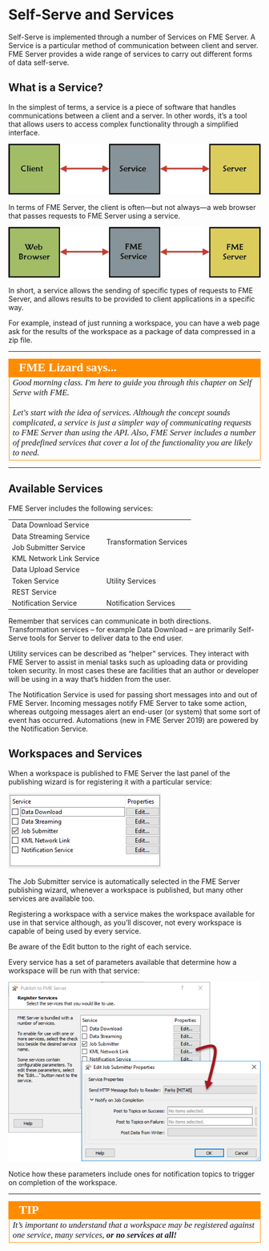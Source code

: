 # Self-Serve and Services

Self-Serve is implemented through a number of Services on FME Server. A Service is a particular method of communication between client and server. FME Server provides a wide range of services to carry out different forms of data self-serve.


## What is a Service? ##

In the simplest of terms, a service is a piece of software that handles communications between a client and a server. In other words, it’s a tool that allows users to access complex functionality through a simplified interface.

![](./Images/Img3.001.WhatIsAService.png)

In terms of FME Server, the client is often—but not always—a web browser that passes requests to FME Server using a service.

![](./Images/Img3.002.WhatIsAnFMEService.png)

In short, a service allows the sending of specific types of requests to FME Server, and allows results to be provided to client applications in a specific way.

For example, instead of just running a workspace, you can have a web page ask for the results of the workspace as a package of data compressed in a zip file.

---

<table style="border-spacing: 0px">
<tr>
<td style="vertical-align:middle;background-color:darkorange;border: 2px solid darkorange">
<i class="fa fa-quote-left fa-lg fa-pull-left fa-fw" style="color:white;padding-right: 12px;vertical-align:text-top"></i>
<span style="color:white;font-size:x-large;font-weight: bold;font-family:serif">FME Lizard says...</span>
</td>
</tr>

<tr>
<td style="border: 1px solid darkorange">
<span style="font-family:serif; font-style:italic; font-size:larger">
Good morning class. I'm here to guide you through this chapter on Self Serve with FME.
<br><br>Let's start with the idea of services. Although the concept sounds complicated, a service is just a simpler way of communicating requests to FME Server than using the API. Also, FME Server includes a number of predefined services that cover a lot of the functionality you are likely to need.
</span>
</td>
</tr>
</table>

---

## Available Services ##

FME Server includes the following services:

<table>
<tr><td>Data Download Service</td><td rowspan="4">Transformation Services</td></tr>
<tr><td>Data Streaming Service</td></tr>
<tr><td>Job Submitter Service</td></tr>
<tr><td>KML Network Link Service</td></tr>

<tr><td>Data Upload Service</td><td rowspan="4">Utility Services</td></tr>
<tr><td>Token Service</td></tr>
<tr><td>REST Service</td></tr>
<tr></tr>
<tr><td>Notification Service</td><td>Notification Services</td></tr>

</table>

Remember that services can communicate in both directions. Transformation services – for example Data Download – are primarily Self-Serve tools for Server to deliver data to the end user.

Utility services can be described as “helper” services. They interact with FME Server to assist in menial tasks such as uploading data or providing token security. In most cases these are facilities that an author or developer will be using in a way that’s hidden from the user.

The Notification Service is used for passing short messages into and out of FME Server. Incoming messages notify FME Server to take some action, whereas outgoing messages alert an end-user (or system) that some sort of event has occurred. Automations (new in FME Server 2019) are powered by the Notification Service.


## Workspaces and Services ##

When a workspace is published to FME Server the last panel of the publishing wizard is for registering it with a particular service:

![](./Images/Img3.003.RegisteringServices.png)

The Job Submitter service is automatically selected in the FME Server publishing wizard, whenever a workspace is published, but many other services are available too.

Registering a workspace with a service makes the workspace available for use in that service although, as you’ll discover, not every workspace is capable of being used by every service.

Be aware of the Edit button to the right of each service.

Every service has a set of parameters available that determine how a workspace will be run with that service:

![](./Images/Img3.004.RegisteringServicesEditDialog.png)

Notice how these parameters include ones for notification topics to trigger on completion of the workspace.

---

<table style="border-spacing: 0px">
<tr>
<td style="vertical-align:middle;background-color:darkorange;border: 2px solid darkorange">
<i class="fa fa-exclamation-triangle fa-lg fa-pull-left fa-fw" style="color:white;padding-right: 12px;vertical-align:text-top"></i>
<span style="color:white;font-size:x-large;font-weight: bold;font-family:serif">TIP</span>
</td>
</tr>

<tr>
<td style="border: 1px solid darkorange">
<span style="font-family:serif; font-style:italic; font-size:larger">
It’s important to understand that a workspace may be registered against one
service, many services, <strong>or no services at all!</strong>
</span>
</td>
</tr>
</table>
